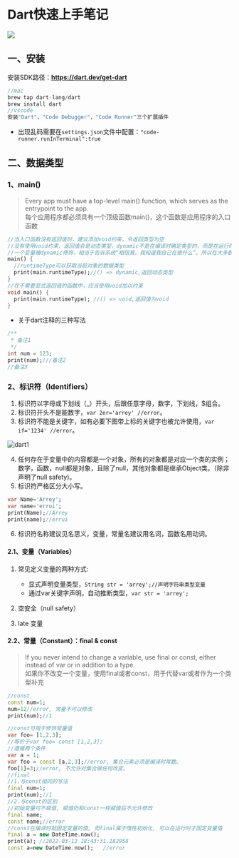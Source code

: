 # Dart快速上手笔记

<p align="left"><img src="https://img.shields.io/badge/dart-v2.17.x-%2358B2DC"/></p>

## 一、安装

安装SDK路径：**https://dart.dev/get-dart**

```dart 
//mac
brew tap dart-lang/dart
brew install dart
//vscode
安装"Dart"，"Code Debugger"，"Code Runner"三个扩展插件
```

- 出现乱码需要在`settings.json`文件中配置：`"code-runner.runInTerminal":true`

## 二、数据类型

### 1、main()

>Every app must have a top-level main() function, which serves as the entrypoint to the app.<br />每个应用程序都必须具有一个顶级函数main()，这个函数是应用程序的入口函数

```dart
//当入口函数没有返回值时，建议添加void约束，令返回类型为空
//没有使用void约束，返回值会是动态类型，dynamic不是在编译时确定类型的，而是在运行时
//一个变量被dynamic修饰，相当于告诉系统“相信我，我知道我自己在做什么”。所以在大多数情况下，不推荐直接使用它。
main() {
  //runtimeType可以获取当前对象的数据类型
  print(main.runtimeType);//() => dynamic,返回动态类型
}
//在不需要显式返回值的函数中，应当使用void加以约束
void main() {
  print(main.runtimeType); //() => void,返回值为void
}
```

- 关于dart注释的三种写法

```dart
/**
 * 备注1
 */ 
int num = 123;
print(num);///备注2
//备注3
```

### 2、标识符（Identifiers）

1. 标识符以字母或下划线（_）开头，后跟任意字母，数字，下划线，$组合。
2. 标识符开头不是能数字，`var 2er='arrey' //error`。
3. 标识符不能是关键字，如有必要下图带上标的关键字也被允许使用，`var if='1234' //error`。

![dart1](https://img.errui.xin/BlogImage/frontend/dart/dart1.png)

4. 任何存在于变量中的内容都是一个对象，所有的对象都是对应一个类的实例；数字，函数，null都是对象，且除了null，其他对象都是继承Object类。（除非声明了null safety)。
5. 标识符严格区分大小写。

```dart
var Name='Arrey';
var name='errui';
print(Name);//Arrey
print(name);//errui
```

6. 标识符名称建议见名思义，变量，常量名建议用名词，函数名用动词。

#### 2.1、变量（Variables）

1. 常见定义变量的两种方式:
   - 显式声明变量类型，`String str = 'arrey';//声明字符串类型变量`
   - 通过var关键字声明，自动推断类型，`var str = 'arrey';`

2. 空安全（null safety）
3. late 变量

#### 2.2、常量（Constant）：final & const

>If you never intend to change a variable, use final or const, either instead of var or in addition to a type.<br />如果你不改变一个变量，使用final或者const，用于代替var或者作为一个类型补充

```dart
//const
const num=1;
num=12//error, 常量不可以修改
print(num);//1

//const可用于修饰常量值
var foo= [1,2,3];
//等价于var foo= const [1,2,3];
//遵循两个条件
var a = 1;
var foo = const [a,2,3];//error, 集合元素必须是编译时常数。
foo[1]=3;//error, 不允许对集合做任何改变。
//final
//1.与const相同的写法
final num=1;
print(num);//1
//2.与const的区别
//初始变量可不赋值, 赋值仍和const一样赋值后不允许修改
final name;
const name;//error
//const在编译时就固定变量的值, 而final属于惰性初始化, 可以在运行时才固定变量值
final a = new DateTime.now();
print(a); //2022-03-12 18:43:31.182958
const a=new DateTime.now();   //error
```

